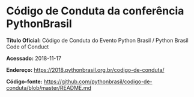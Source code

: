 # Código de Conduta da conferência PythonBrasil

**Título Oficial:** Código de Conduta do Evento Python Brasil / Python Brasil Code of Conduct

**Acessado:** 2018-11-17

**Endereço:** https://2018.pythonbrasil.org.br/codigo-de-conduta/

**Código-fonte:** https://github.com/pythonbrasil/codigo-de-conduta/blob/master/README.md
